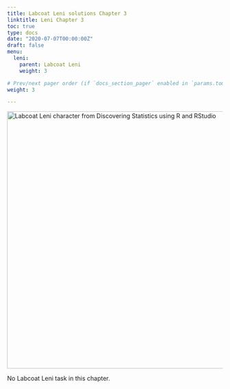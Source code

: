 ```yaml
---
title: Labcoat Leni solutions Chapter 3
linktitle: Leni Chapter 3
toc: true
type: docs
date: "2020-07-07T00:00:00Z"
draft: false
menu:
  leni:
    parent: Labcoat Leni
    weight: 3

# Prev/next pager order (if `docs_section_pager` enabled in `params.toml`)
weight: 3

---
```


<!--html_preserve--><img src="/img/leni_banner.png" alt = "Labcoat Leni character from Discovering Statistics using R and RStudio" width="600"><!--/html_preserve-->


No Labcoat Leni task in this chapter.

